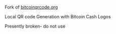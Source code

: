 Fork of [bitcoinqrcode.org](http://bitcoinqrcode.org)

Local QR code Generation with Bitcoin Cash Logos

Presently broken- do not use

